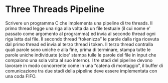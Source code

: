 # Three Threads Pipeline

Scrivere un programma C che implementa una pipeline di tre threads. Il primo thread legge una riga alla volta da un file testuale (il cui nome e' passato come argomento al programma) ed invia al secondo thread ogni riga letta dal file. Il secondo thread “tokenizza” le parole dalla riga ricevuta dal primo thread ed invia al terzo thread i token. Il terzo thread contralla quali parole sono uniche e alla fine, prima di terminare, stampa tutte le parole uniche individuate (cioe' stampa tulle le parole del file in input che compaiono una sola volta al suo interno). I tre stadi del pipeline devono lavorare in modo concorrente come in una “catena di montaggio”, il buffer di comunicazione tra due stadi della pipeline deve essere implementata con una coda FIFO.
